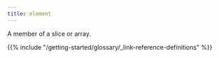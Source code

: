 ```yaml
---
title: element
---
```


A member of a slice or array.

{{% include "/getting-started/glossary/_link-reference-definitions" %}}

